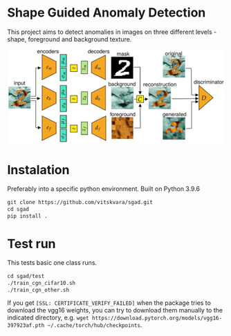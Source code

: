 # Shape Guided Anomaly Detection
This project aims to detect anomalies in images on three different levels - shape, foreground and background texture.

![SGVAEGAN model](sgvaegan.png)

# Instalation
Preferably into a specific python environment. Built on Python 3.9.6
```
git clone https://github.com/vitskvara/sgad.git
cd sgad
pip install .
```

# Test run


This tests basic one class runs.
```
cd sgad/test
./train_cgn_cifar10.sh
./train_cgn_other.sh
```
If you get `[SSL: CERTIFICATE_VERIFY_FAILED]` when the package tries to download the vgg16 weights, you can try to download them manually to the indicated directory, e.g. `wget https://download.pytorch.org/models/vgg16-397923af.pth ~/.cache/torch/hub/checkpoints`.
